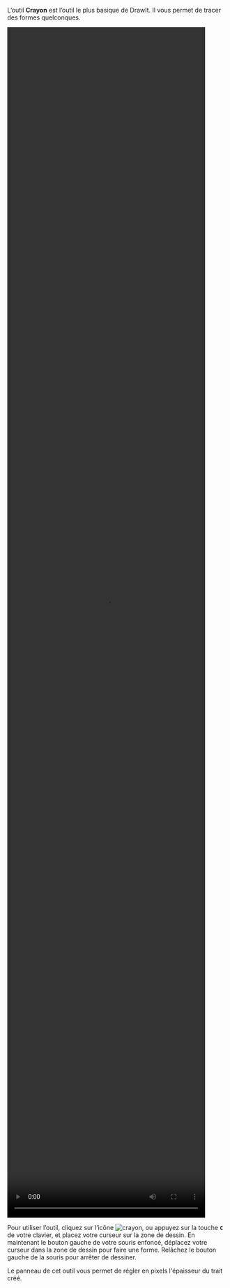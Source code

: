 L’outil **Crayon** est l’outil le plus basique de DrawIt. Il vous permet de tracer des formes quelconques. 

<video width="90%" height="70%" class="doc-fig" autoplay loop>
    <source src="./assets/doc/vid/crayon.webm" type="video/webm">
</video>

Pour utiliser l’outil, cliquez sur l’icône ![crayon](./assets/sidebar-icons/gimp-tool-pencil.png), ou appuyez sur la touche **`C`** de votre clavier, et placez votre curseur sur la zone de dessin. En maintenant le bouton gauche de votre souris enfoncé, déplacez votre curseur dans la zone de dessin pour faire une forme. Relâchez le bouton gauche de la souris pour arrêter de dessiner.

Le panneau de cet outil vous permet de régler en pixels l'épaisseur du trait créé. 

